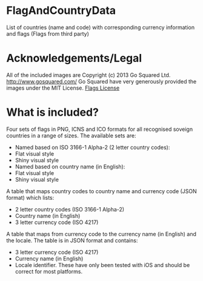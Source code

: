 FlagAndCountryData
==================

List of countries (name and code) with corresponding currency information and flags (Flags from third party)

Acknowledgements/Legal
==================

All of the included images are Copyright (c) 2013 Go Squared Ltd. http://www.gosquared.com/
Go Squared have very generously provided the images under the MIT License. [Flags License](/flags/LICENSE.txt)

What is included?
==================

Four sets of flags in PNG, ICNS and ICO formats for all recognised soveign countries in a range of sizes. The available sets are:
* Named based on ISO 3166-1 Alpha-2 (2 letter country codes):
 * Flat visual style
 * Shiny visual style
* Named based on country name (in English):
 * Flat visual style
 * Shiny visual style

A table that maps country codes to country name and currency code (JSON format) which lists:
* 2 letter country codes (ISO 3166-1 Alpha-2)
* Country name (in English)
* 3 letter currency code (ISO 4217)

A table that maps from currency code to the currency name (in English) and the locale. The table is in JSON format and contains:
* 3 letter currency code (ISO 4217)
* Currency name (in English)
* Locale identifier. These have only been tested with iOS and should be correct for most platforms. 

